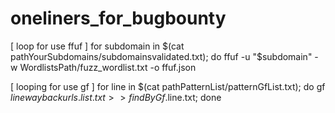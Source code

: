 # oneliners_for_bugbounty

[ loop for use ffuf ]
for subdomain in $(cat pathYourSubdomains/subdomainsvalidated.txt); do ffuf -u "$subdomain" -w WordlistsPath/fuzz_wordlist.txt -o ffuf.json

[ looping for use gf ]
for line in $(cat pathPatternList/patternGfList.txt); do gf $line waybackurls.list.txt >> findByGf.$line.txt; done
